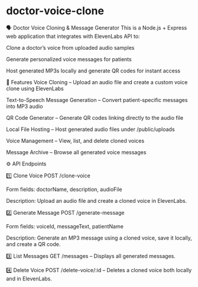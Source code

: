 # doctor-voice-clone

🗣️ Doctor Voice Cloning & Message Generator
This is a Node.js + Express web application that integrates with ElevenLabs API to:

Clone a doctor’s voice from uploaded audio samples

Generate personalized voice messages for patients

Host generated MP3s locally and generate QR codes for instant access

🚀 Features
Voice Cloning – Upload an audio file and create a custom voice clone using ElevenLabs

Text-to-Speech Message Generation – Convert patient-specific messages into MP3 audio

QR Code Generator – Generate QR codes linking directly to the audio file

Local File Hosting – Host generated audio files under /public/uploads

Voice Management – View, list, and delete cloned voices

Message Archive – Browse all generated voice messages

⚙️ API Endpoints

1️⃣ Clone Voice
POST /clone-voice

Form fields: doctorName, description, audioFile

Description: Upload an audio file and create a cloned voice in ElevenLabs.

2️⃣ Generate Message
POST /generate-message

Form fields: voiceId, messageText, patientName

Description: Generate an MP3 message using a cloned voice, save it locally, and create a QR code.

3️⃣ List Messages
GET /messages – Displays all generated messages.

4️⃣ Delete Voice
POST /delete-voice/:id – Deletes a cloned voice both locally and in ElevenLabs.